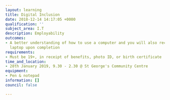 ```yaml
---
layout: learning
title: Digital Inclusion
date: 2018-12-14 14:17:05 +0000
qualification: ''
subject_area: I.T
description: Employability
outcomes:
- A better understanding of how to use a computer and you will also receive a FREE
  laptop upon completion
requirements:
- Must be 19+, in receipt of benefits, photo ID, or birth certificate
time_and_location:
- 28th January 2019, 9.30 - 2.30 @ St George's Community Centre
equipment:
- Pen & notepad
information: []
council: false

---
```

